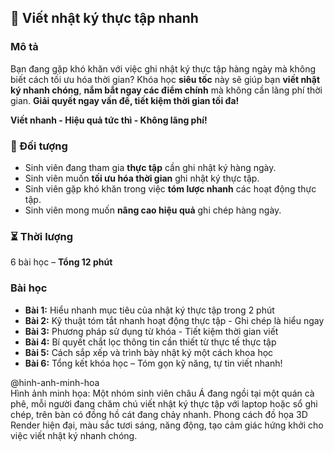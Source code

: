 ## 📌 Viết nhật ký thực tập nhanh  

### Mô tả  
Bạn đang gặp khó khăn với việc ghi nhật ký thực tập hàng ngày mà không biết cách tối ưu hóa thời gian? Khóa học **siêu tốc** này sẽ giúp bạn **viết nhật ký nhanh chóng**, **nắm bắt ngay các điểm chính** mà không cần lãng phí thời gian. **Giải quyết ngay vấn đề, tiết kiệm thời gian tối đa!**

**Viết nhanh - Hiệu quả tức thì - Không lãng phí!**

### 🎯 Đối tượng  
- Sinh viên đang tham gia **thực tập** cần ghi nhật ký hàng ngày.  
- Sinh viên muốn **tối ưu hóa thời gian** ghi nhật ký thực tập.  
- Sinh viên gặp khó khăn trong việc **tóm lược nhanh** các hoạt động thực tập.  
- Sinh viên mong muốn **nâng cao hiệu quả** ghi chép hàng ngày.

### ⏳ Thời lượng  
6 bài học – **Tổng 12 phút**  

### Bài học  
- **Bài 1:** Hiểu nhanh mục tiêu của nhật ký thực tập trong 2 phút  
- **Bài 2:** Kỹ thuật tóm tắt nhanh hoạt động thực tập - Ghi chép là hiểu ngay  
- **Bài 3:** Phương pháp sử dụng từ khóa - Tiết kiệm thời gian viết  
- **Bài 4:** Bí quyết chắt lọc thông tin cần thiết từ thực tế thực tập  
- **Bài 5:** Cách sắp xếp và trình bày nhật ký một cách khoa học  
- **Bài 6:** Tổng kết khóa học – Tóm gọn kỹ năng, tự tin viết nhanh!

@hinh-anh-minh-hoa  
Hình ảnh minh họa: Một nhóm sinh viên châu Á đang ngồi tại một quán cà phê, mỗi người đang chăm chú viết nhật ký thực tập với laptop hoặc sổ ghi chép, trên bàn có đồng hồ cát đang chảy nhanh. Phong cách đồ họa 3D Render hiện đại, màu sắc tươi sáng, năng động, tạo cảm giác hứng khởi cho việc viết nhật ký nhanh chóng.